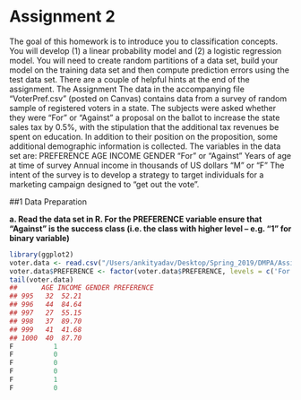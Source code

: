 # Assignment 2

The goal of this homework is to introduce you to classification concepts. You will develop (1) a linear probability model and (2) a logistic regression model. You will need to create random partitions of a data set, build your model on the training data set and then compute prediction errors using the test data set. There are a couple of helpful hints at the end of the assignment.
The Assignment
The data in the accompanying file “VoterPref.csv” (posted on Canvas) contains data from a survey of random sample of registered voters in a state. The subjects were asked whether they were “For” or “Against” a proposal on the ballot to increase the state sales tax by 0.5%, with the stipulation that the additional tax revenues be spent on education. In addition to their position on the proposition, some additional demographic information is collected. The variables in the data set are:
PREFERENCE AGE
INCOME GENDER
“For” or “Against”
Years of age at time of survey
Annual income in thousands of US dollars “M” or “F”
The intent of the survey is to develop a strategy to target individuals for a marketing campaign designed to “get out the vote”.

##1 Data Preparation

**a. Read the data set in R. For the PREFERENCE variable ensure that “Against” is the success class (i.e. the
class with higher level – e.g. “1” for binary variable)**

```R
library(ggplot2)
voter.data <- read.csv("/Users/ankityadav/Desktop/Spring_2019/DMPA/Assignments/Assi gnment 2/VoterPref.csv")
voter.data$PREFERENCE <- factor(voter.data$PREFERENCE, levels = c('For','Against')) voter.data$PREFERENCE <- as.numeric(voter.data$PREFERENCE)-1 # As values are factor ed as 1 and 2
tail(voter.data)
##      AGE INCOME GENDER PREFERENCE
## 995   32  52.21
## 996   44  84.64
## 997   27  55.15
## 998   37  89.70
## 999   41  41.68
## 1000  40  87.70
F          1
F          0
F          0
F          0
F          1
F          0
```

